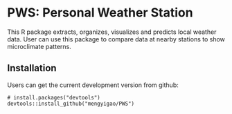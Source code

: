 # PWS: Personal Weather Station

This R package extracts, organizes, visualizes and predicts local weather data.
User can use this package to compare data at nearby stations to show microclimate patterns.

## Installation

Users can get the current development version from github:  

`# install.packages("devtools")`  
`devtools::install_github("mengyigao/PWS")`
